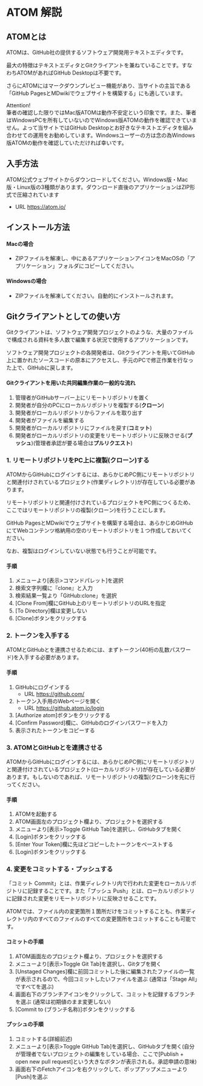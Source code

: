 # ATOM 解説

## ATOMとは
ATOMは、GitHub社の提供するソフトウェア開発用テキストエディタです。

最大の特徴はテキストエディタとGitクライアントを兼ねていることです。すなわちATOMがあればGitHub Desktopは不要です。

さらにATOMにはマークダウンプレビュー機能があり、当サイトの主旨である「GitHub PagesとMDwikiでウェブサイトを構築する」にも適しています。

<i class="fas fa-exclamation-triangle"></i>Attention!  
筆者の確認した限りではMac版ATOMは動作不安定という印象です。また、筆者はWindowsPCを所有していないのでWindows版ATOMの動作を確認できていません。よって当サイトではGitHub Desktopとお好きなテキストエディタを組み合わせての運用をお勧めしています。Windowsユーザーの方は念の為Windows版ATOMの動作を確認していただければ幸いです。

## 入手方法

ATOM公式ウェブサイトからダウンロードしてください。Windows版・Mac版・Linux版の3種類があります。ダウンロード直後のアプリケーションはZIP形式で圧縮されています

* URL https://atom.io/

## インストール方法

#### Macの場合

* ZIPファイルを解凍し、中にあるアプリケーションアイコンをMacOSの「アプリケーション」フォルダにコピーしてください。

#### Windowsの場合

* ZIPファイルを解凍してください。自動的にインストールされます。

## Gitクライアントとしての使い方

Gitクライアントは、ソフトウェア開発プロジェクトのような、大量のファイルで構成される資料を多人数で編集する状況で使用するアプリケーションです。

ソフトウェア開発プロジェクトの各開発者は、Gitクライアントを用いてGitHub上に置かれたソースコードの原本にアクセスし、手元のPCで修正作業を行なった上で、GitHubに戻します。

#### Gitクライアントを用いた共同編集作業の一般的な流れ

1. 管理者がGitHubサーバー上にリモートリポジトリを置く
1. 開発者が自分のPCにローカルリポジトリを複製する(**クローン**)
1. 開発者がローカルリポジトリからファイルを取り出す
1. 開発者がファイルを編集する
1. 開発者がローカルリポジトリにファイルを戻す(**コミット**)
1. 開発者がローカルリポジトリの変更をリモートリポジトリに反映させる(**プッシュ**)(管理者承認が要る場合は**プルリクエスト**)

### 1. リモートリポジトリをPC上に複製(クローン)する

ATOMからGitHubにログインするには、あらかじめPC側にリモートリポジトリと関連付けされているプロジェクト(作業ディレクトリ)が存在している必要があります。

リモートリポジトリと関連付けされているプロジェクトをPC側につくるため、ここではリモートリポジトリの複製(クローン)を行うことにします。

GitHub PagesとMDwikiでウェブサイトを構築する場合は、あらかじめGitHubにてWebコンテンツ格納用の空のリモートリポジトリを１つ作成しておいてください。

なお、複製はログインしていない状態でも行うことが可能です。

#### 手順

1. メニューより[表示>コマンドパレット]を選択
1. 検索文字列欄に『clone』と入力
1. 検索結果一覧より「GitHub:clone」を選択
1. [Clone From]欄にGitHub上のリモートリポジトリのURLを指定
1. [To Directory]欄は変更しない
1. [Clone]ボタンをクリックする

### 2. トークンを入手する

ATOMとGitHubとを連携させるためには、まずトークン(40桁の乱数パスワード)を入手する必要があります。

#### 手順

1. GitHubにログインする
   * URL https://github.com/
1. トークン入手用のWebページを開く
   * URL https://github.atom.io/login 
1. [Authorize atom]ボタンをクリックする
1. [Confirm Password]欄に、GitHubのログインパスワードを入力
1. 表示されたトークンをコピーする

### 3. ATOMとGitHubとを連携させる

ATOMからGitHubにログインするには、あらかじめPC側にリモートリポジトリと関連付けされているプロジェクト(ローカルリポジトリ)が存在している必要があります。もしないのであれば、リモートリポジトリの複製(クローン)を先に行ってください。

#### 手順

1. ATOMを起動する
1. ATOM画面左のプロジェクト欄より、プロジェクトを選択する
1. メニューより[表示>Toggle GitHub Tab]を選択し、GitHubタブを開く
1. [Login]ボタンをクリックする
1. [Enter Your Token]欄に先ほどコピーしたトークンをペーストする
1. [Login]ボタンをクリックする

### 4. 変更をコミットする・プッシュする

「コミット Commit」とは、作業ディレクトリ内で行われた変更をローカルリポジトリに記録することです。また「プッシュ Push」とは、ローカルリポジトリに記録された変更をリモートリポジトリに反映させることです。

ATOMでは、ファイル内の変更箇所１箇所だけをコミットすることも、作業ディレクトリ内のすべてのファイルのすべての変更箇所をコミットすることも可能です。

#### コミットの手順

1. ATOM画面左のプロジェクト欄より、プロジェクトを選択する
1. メニューより[表示>Toggle Git Tab]を選択し、Gitタブを開く
1. [Unstaged Changes]欄に前回コミットした後に編集されたファイルの一覧が表示されるので、今回コミットしたいファイルを選ぶ (通常は「Stage All」ですべてを選ぶ)
1. 画面右下のブランチアイコンをクリックして、コミットを記録するブランチを選ぶ (通常は初期値のまま変更しない)
1. [Commit to (ブランチ名称)]ボタンをクリックする

#### プッシュの手順

1. コミットする(詳細前述)
1. メニューより[表示>Toggle GitHub Tab]を選択し、GitHubタブを開く(自分が管理者でないプロジェクトの編集をしている場合、ここで[Publish + open new pull request]という大きなボタンが表示される。承認申請の意味)
1. 画面右下のFetchアイコンを右クリックして、ポップアップメニューより[Push]を選ぶ